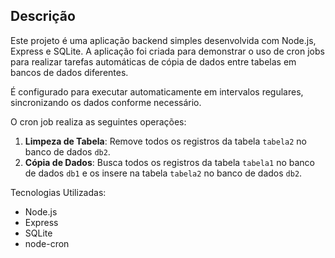 ## Descrição

Este projeto é uma aplicação backend simples desenvolvida com Node.js, Express e SQLite. A aplicação foi criada para demonstrar o uso de cron jobs para realizar tarefas automáticas de cópia de dados entre tabelas em bancos de dados diferentes. 

É configurado para executar automaticamente em intervalos regulares, sincronizando os dados conforme necessário.

O cron job realiza as seguintes operações:
1. **Limpeza de Tabela**: Remove todos os registros da tabela `tabela2` no banco de dados `db2`.
2. **Cópia de Dados**: Busca todos os registros da tabela `tabela1` no banco de dados `db1` e os insere na tabela `tabela2` no banco de dados `db2`.


Tecnologias Utilizadas:
- Node.js
- Express
- SQLite
- node-cron
